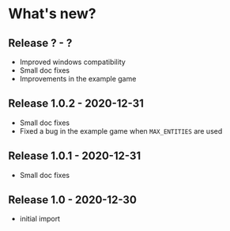 # What's new?

## Release ? - ?

 - Improved windows compatibility
 - Small doc fixes
 - Improvements in the example game

## Release 1.0.2 - 2020-12-31

  - Small doc fixes
  - Fixed a bug in the example game when `MAX_ENTITIES` are used

## Release 1.0.1 - 2020-12-31

  - Small doc fixes

## Release 1.0 - 2020-12-30

  - initial import

